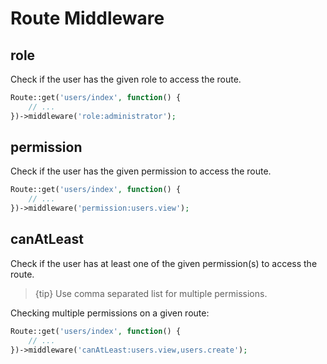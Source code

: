 # Route Middleware


<a name="role"></a>
## role
Check if the user has the given role to access the route.

```php
Route::get('users/index', function() {
	// ...
})->middleware('role:administrator');
```

<a name="permission"></a>
## permission
Check if the user has the given permission to access the route.

```php
Route::get('users/index', function() {
	// ...
})->middleware('permission:users.view');
```

<a name="can-at-least"></a>
## canAtLeast
Check if the user has at least one of the given permission(s) to access the route.

> {tip} Use comma separated list for multiple permissions.

Checking multiple permissions on a given route:

```php
Route::get('users/index', function() {
	// ...
})->middleware('canAtLeast:users.view,users.create');
```

